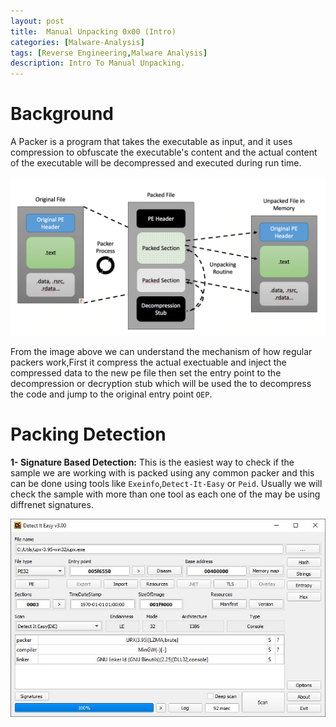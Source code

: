 ```yaml
---
layout: post
title:  Manual Unpacking 0x00 (Intro)
categories: [Malware-Analysis]
tags: [Reverse Engineering,Malware Analysis]
description: Intro To Manual Unpacking.
---
```

# Background
A Packer is a program that takes the executable as input, and it uses compression to obfuscate the executable's content and the actual content of the executable will be decompressed and executed during run time.

![Image](https://github.com/joezid/joezid.github.io/raw/main/Images/Manual%20unpacking/ezgif.com-gif-maker.png)

From the image above we can understand the mechanism of how regular packers work,First it compress the actual exectuable and inject the compressed data to the new pe file then set the entry point to the decompression or decryption stub which will be used the to decompress the code and jump to the original entry point `OEP`.

# Packing Detection

**1- Signature Based Detection:**
This is the easiest way to check if the sample we are working with is packed using any common packer and this can be done using tools like `Exeinfo`,`Detect-It-Easy` or `Peid`. Usually we will check the sample with more than one tool as each one of the may be using diffrenet signatures.

![Image](https://github.com/joezid/joezid.github.io/raw/main/Images/Manual%20unpacking/screenshot.jpg)

